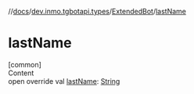 //[docs](../../../index.md)/[dev.inmo.tgbotapi.types](../index.md)/[ExtendedBot](index.md)/[lastName](last-name.md)



# lastName  
[common]  
Content  
open override val [lastName](last-name.md): [String](https://kotlinlang.org/api/latest/jvm/stdlib/kotlin/-string/index.html)  



